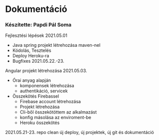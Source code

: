 # Dokumentáció
### Készítette: Papdi Pál Soma

Fejlesztési lépések 2021.05.01
- Java spring projekt létrehozása maven-nel
- Kódolás, Tesztelés
- Deploy Heroku-ra
- Bugfixes 2021.05.22.-23.

Angular projekt létrehozása 2021.05.03.
 - Órai anyag alapján
   - komponensek létrehozása
   - authentikáció, servicek
 - Összekötés Firebassel
 	- Firebase account létrehozása
 	- Projekt létrehozása
 	- Cli-ből összekötöttem az alkalmazást
 	- konfig másolása az enviroment-be
	- Heroku összekötés


2021.05.21-23. repo clean új deploy, új projektek, új git és dokumentáció